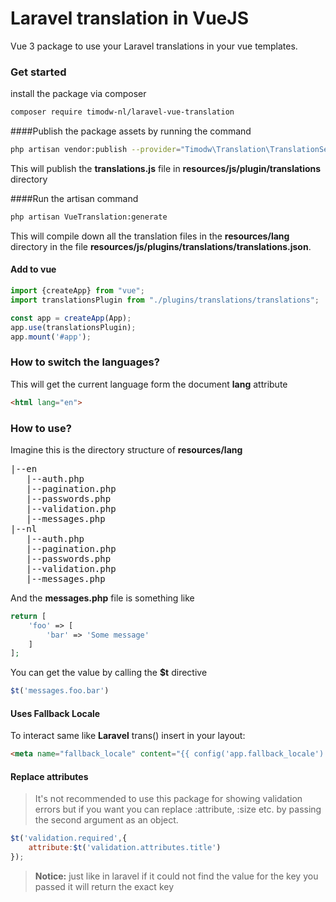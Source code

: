 # Laravel translation in VueJS
Vue 3 package to use your Laravel translations in your vue templates.

### Get started
 install the package via composer
 ```bash
 composer require timodw-nl/laravel-vue-translation
 ```

 ####Publish the package assets by running the command
 ```bash
 php artisan vendor:publish --provider="Timodw\Translation\TranslationServiceProvider"
 ```
 This will publish the **translations.js** file in **resources/js/plugin/translations** directory  
 
 ####Run the artisan command
 ```bash
 php artisan VueTranslation:generate
 ```
This will compile down all the translation files in the **resources/lang** directory in the file **resources/js/plugins/translations/translations.json**.
 
#### Add to vue
 ```js
import {createApp} from "vue";
import translationsPlugin from "./plugins/translations/translations";

const app = createApp(App);
app.use(translationsPlugin);
app.mount('#app');
```

### How to switch the languages?
This will get the current language form the document **lang** attribute
```html
<html lang="en">
```
### How to use?
Imagine this is the directory structure of **resources/lang** 
<pre>
|--en
   |--auth.php
   |--pagination.php
   |--passwords.php
   |--validation.php
   |--messages.php
|--nl
   |--auth.php
   |--pagination.php
   |--passwords.php
   |--validation.php
   |--messages.php  
</pre>
And the **messages.php** file is something like
```php
return [
    'foo' => [
        'bar' => 'Some message'
    ]
];
```
You can get the value by calling the **$t** directive
```js
$t('messages.foo.bar')
```
#### Uses Fallback Locale
To interact same like **Laravel** trans() insert in your layout:
```html
<meta name="fallback_locale" content="{{ config('app.fallback_locale') }}">
```

#### Replace attributes
> It's not recommended to use this package for showing validation errors but if you want you can replace :attribute, :size
etc. by passing the second argument as an object.
```js
$t('validation.required',{
    attribute:$t('validation.attributes.title')
});
```
> **Notice:** just like in laravel if it could not find the value for the key you passed it will return the exact key
 
